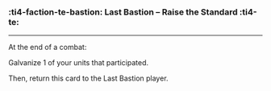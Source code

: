 ### :ti4-faction-te-bastion: __Last Bastion – Raise the Standard__ :ti4-te:

---
At the end of a combat:

Galvanize 1 of your units that participated.

Then, return this card to the Last Bastion player.
